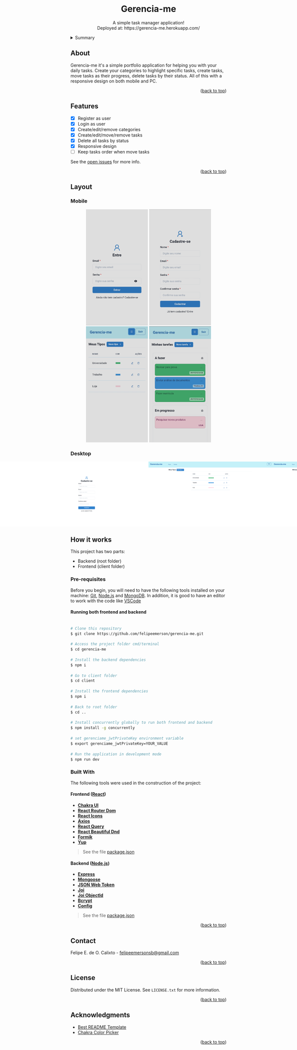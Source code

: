 <div id="top"></div>

<!-- PROJECT LOGO -->
<br />
<div align="center">


  <h1 align="center">Gerencia-me</h1>

  <p align="center">
    A simple task manager application!
    </br>
    Deployed at: https://gerencia-me.herokuapp.com/
  </p>
</div>

<!-- SUMMARY -->
<details>
  <summary>Summary</summary>
  <ol>
    <li><a href="#about">About</a></li>
    <li><a href="#features">Features</a></li>
    <li>
      <a href="#layout">Layout</a>
      <ul>
        <li><a href="#mobile">Mobile</li>
        <li><a href="#desktop">Desktop</li>
      </ul>
    </li>
    <li>
      <a href="#how-it-works">How it works</a>
      <ul>
        <li><a href="#pre-requisites">Pre-requisites</li>
        <li><a href="#built-with">Built With</li>
      </ul>
    </li>
    <li><a href="#license">License</a></li>
    <li><a href="#contact">Contact</a></li>
    <li><a href="#acknowledgments">Acknowledgments</a></li>
  </ol>
</details>

<!-- ABOUT -->
## About

Gerencia-me it's a simple portfolio application for helping you with your daily tasks.
Create your categories to highlight specific tasks, create tasks, move tasks as their progress, delete tasks by their status.
All of this with a responsive design on both mobile and PC.

<p align="right">(<a href="#top">back to top</a>)</p>

<!-- FEATURES -->
## Features

- [x] Register as user
- [x] Login as user
- [x] Create/edit/remove categories
- [x] Create/edit/move/remove tasks
- [x] Delete all tasks by status 
- [x] Responsive design
- [ ] Keep tasks order when move tasks

See the [open issues](https://github.com/felipeemerson/gerencia-me/issues) for more info.

<p align="right">(<a href="#top">back to top</a>)</p>

<!-- LAYOUT -->
## Layout
### Mobile

<p align="center">
  <img alt="Gerencia-me" title="#Gerencia-me" src="./assets/mobile/signin.jpg" width="200px">
  <img alt="Gerencia-me" title="#Gerencia-me" src="./assets/mobile/signup.jpg" width="200px">
  <img alt="Gerencia-me" title="#Gerencia-me" src="./assets/mobile/types.jpg" width="200px">
  <img alt="Gerencia-me" title="#Gerencia-me" src="./assets/mobile/tasks.jpg" width="200px">
</p>

### Desktop

<p align="center" style="display: flex; align-items: flex-start; justify-content: center;">
  <img alt="Gerencia-me" title="#Gerencia-me" src="./assets/desktop/signin.png" width="400px">
  <img alt="Gerencia-me" title="#Gerencia-me" src="./assets/desktop/signup.png" width="400px">
  <img alt="Gerencia-me" title="#Gerencia-me" src="./assets/desktop/types.png" width="400px">
  <img alt="Gerencia-me" title="#Gerencia-me" src="./assets/desktop/tasks.png" width="400px">
</p>

## How it works
This project has two parts:
    
  <ul>
  <li>Backend (root folder)</li>
  <li>Frontend (client folder)</li>
  </ul>

### Pre-requisites
Before you begin, you will need to have the following tools installed on your machine: [Git](https://git-scm.com), [Node.js](https://nodejs.org/en/) and [MongoDB](https://www.mongodb.com/try/download/community).
In addition, it is good to have an editor to work with the code like [VSCode](https://code.visualstudio.com/)

#### Running both frontend and backend

```bash

# Clone this repository
$ git clone https://github.com/felipeemerson/gerencia-me.git

# Access the project folder cmd/terminal
$ cd gerencia-me

# Install the backend dependencies
$ npm i

# Go to client folder
$ cd client

# Install the frontend dependencies
$ npm i

# Back to root folder
$ cd ..

# Install concurrently globally to run both frontend and backend
$ npm install -g concurrently

# set gerenciame_jwtPrivateKey environment variable
$ export gerenciame_jwtPrivateKey=YOUR_VALUE

# Run the application in development mode
$ npm run dev
```
### Built With

The following tools were used in the construction of the project:
#### **Frontend**  ([React](https://reactjs.org/))
-   **[Chakra UI](https://chakra-ui.com/)**
-   **[React Router Dom](https://reactrouter.com/)**
-   **[React Icons](https://react-icons.github.io/react-icons/)**
-   **[Axios](https://github.com/axios/axios)**
-   **[React Query](https://react-query.tanstack.com/)**
-   **[React Beautiful Dnd](https://github.com/atlassian/react-beautiful-dnd)**
-   **[Formik](https://formik.org/docs/overview)**
-   **[Yup](https://github.com/jquense/yup)**
> See the file  [package.json](https://github.com/felipeemerson/gerencia-me/blob/main/client/package.json)

#### **Backend** ([Node.js](https://nodejs.org/en/))
-   **[Express](https://expressjs.com/)**
-   **[Mongoose](https://mongoosejs.com/)**
-   **[JSON Web Token](https://github.com/auth0/node-jsonwebtoken)**
-   **[Joi](https://joi.dev/)**
-   **[Joi ObjectId](https://github.com/mkg20001/joi-objectid)**
-   **[Bcrypt](https://github.com/kelektiv/node.bcrypt.js)**
-   **[Config](https://github.com/node-config/node-config)**
> See the file  [package.json](https://github.com/felipeemerson/gerencia-me/blob/main/package.json)

<p align="right">(<a href="#top">back to top</a>)</p>


<!-- CONTACT -->
## Contact

Felipe E. de O. Calixto - felipeemersonsb@gmail.com

<p align="right">(<a href="#top">back to top</a>)</p>

<!-- LICENSE -->
## License

Distributed under the MIT License. See `LICENSE.txt` for more information.

<p align="right">(<a href="#top">back to top</a>)</p>

<!-- ACKNOWLEDGMENTS -->
## Acknowledgments

* [Best README Template](https://github.com/othneildrew/Best-README-Template)
* [Chakra Color Picker](https://github.com/Buupu/chakra-color-picker)

<p align="right">(<a href="#top">back to top</a>)</p>
